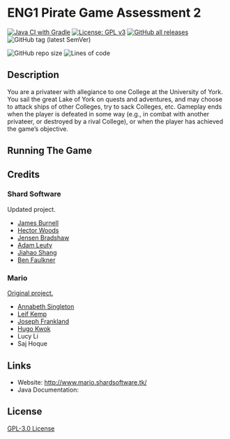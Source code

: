 # ENG1 Pirate Game Assessment 2
[![Java CI with Gradle](https://github.com/ENG1-Team-29/Assessment-2/actions/workflows/gradle.yml/badge.svg?branch=master)](https://github.com/ENG1-Team-29/Assessment-2/actions/workflows/gradle.yml)
[![License: GPL v3](https://img.shields.io/badge/License-GPLv3-blue.svg)](https://www.gnu.org/licenses/gpl-3.0)
[![GitHub all releases](https://img.shields.io/github/downloads/ENG1-Team-29/Assessment-2/total)](https://github.com/ENG1-Team-29/Assessment-2/releases)
![GitHub tag (latest SemVer)](https://img.shields.io/github/v/tag/ENG1-Team-29/Assessment-2?label=version)

![GitHub repo size](https://img.shields.io/github/repo-size/ENG1-Team-29/Assessment-2)
![Lines of code](https://img.shields.io/tokei/lines/github/ENG1-Team-29/Assessment-2)

## Description

You are a privateer with allegiance to one College at the University of York. You sail the great Lake of
York on quests and adventures, and may choose to attack ships of other Colleges, try to sack
Colleges, etc. Gameplay ends when the player is defeated in some way (e.g., in combat with
another privateer, or destroyed by a rival College), or when the player has achieved the game’s
objective.

## Running The Game

## Credits

### Shard Software
Updated project.
- [James Burnell](https://github.com/uoy-jb2501)
- [Hector Woods](https://github.com/HectorJVWoods)
- [Jensen Bradshaw](https://github.com/Jensen6842)
- [Adam Leuty](https://github.com/AdamLeuty)
- [Jiahao Shang](https://github.com/jiahao23)
- [Ben Faulkner](https://github.com/bf758)

### Mario
[Original project.](https://github.com/AnnabethS/ENG1-Project)
- [Annabeth Singleton](https://github.com/AnnabethS)
- [Leif Kemp](https://github.com/leif-kemp)
- [Joseph Frankland](https://github.com/jef548)
- [Hugo Kwok](https://github.com/chk518)
- Lucy Li
- Saj Hoque

## Links

- Website: http://www.mario.shardsoftware.tk/
- Java Documentation:

## License

[GPL-3.0 License](https://github.com/ENG1-Team-29/Assessment-2/blob/master/LICENSE)
